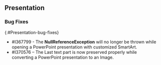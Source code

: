 ## Presentation

### Bug Fixes
{:#Presentation-bug-fixes}

* \#I367799 - The **NullReferenceException** will no longer be thrown while opening a PowerPoint presentation with customized SmartArt.
* \#I370576 – The Last text part is now preserved properly while converting a PowerPoint presentation to an Image.